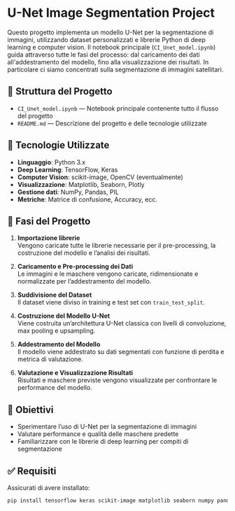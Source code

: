 # U-Net Image Segmentation Project

Questo progetto implementa un modello U-Net per la segmentazione di immagini, utilizzando dataset personalizzati e librerie Python di deep learning e computer vision. Il notebook principale (`CI_Unet_model.ipynb`) guida attraverso tutte le fasi del processo: dal caricamento dei dati all'addestramento del modello, fino alla visualizzazione dei risultati. In particolare ci siamo concentrati sulla segmentazione di immagini satellitari. 

## 📁 Struttura del Progetto

- `CI_Unet_model.ipynb` — Notebook principale contenente tutto il flusso del progetto
- `README.md` — Descrizione del progetto e delle tecnologie utilizzate

## 🔧 Tecnologie Utilizzate

- **Linguaggio**: Python 3.x
- **Deep Learning**: TensorFlow, Keras
- **Computer Vision**: scikit-image, OpenCV (eventualmente)
- **Visualizzazione**: Matplotlib, Seaborn, Plotly
- **Gestione dati**: NumPy, Pandas, PIL
- **Metriche**: Matrice di confusione, Accuracy, ecc.

## 🧪 Fasi del Progetto

1. **Importazione librerie**  
   Vengono caricate tutte le librerie necessarie per il pre-processing, la costruzione del modello e l’analisi dei risultati.

2. **Caricamento e Pre-processing dei Dati**  
   Le immagini e le maschere vengono caricate, ridimensionate e normalizzate per l’addestramento del modello.

3. **Suddivisione del Dataset**  
   Il dataset viene diviso in training e test set con `train_test_split`.

4. **Costruzione del Modello U-Net**  
   Viene costruita un’architettura U-Net classica con livelli di convoluzione, max pooling e upsampling.

5. **Addestramento del Modello**  
   Il modello viene addestrato su dati segmentati con funzione di perdita e metrica di valutazione.

6. **Valutazione e Visualizzazione Risultati**  
   Risultati e maschere previste vengono visualizzate per confrontare le performance del modello.

## 🧠 Obiettivi

- Sperimentare l’uso di U-Net per la segmentazione di immagini
- Valutare performance e qualità delle maschere predette
- Familiarizzare con le librerie di deep learning per compiti di segmentazione

## ✅ Requisiti

Assicurati di avere installato:

```bash
pip install tensorflow keras scikit-image matplotlib seaborn numpy pandas plotly
